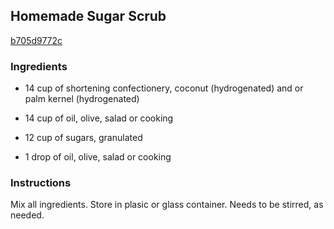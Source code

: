 ## Homemade Sugar Scrub

[b705d9772c](http://www.food.com/recipe/homemade-sugar-scrub-396761)

### Ingredients

 - 14 cup of shortening confectionery, coconut (hydrogenated) and or palm kernel (hydrogenated)

 - 14 cup of oil, olive, salad or cooking

 - 12 cup of sugars, granulated

 - 1 drop of oil, olive, salad or cooking

### Instructions

Mix all ingredients. Store in plasic or glass container. Needs to be stirred, as needed.